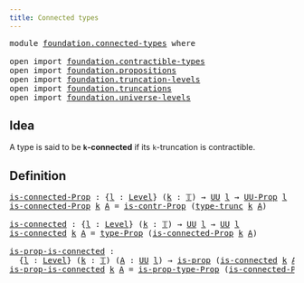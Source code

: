 ```yaml
---
title: Connected types
---
```


<pre class="Agda"><a id="41" class="Keyword">module</a> <a id="48" href="foundation.connected-types.html" class="Module">foundation.connected-types</a> <a id="75" class="Keyword">where</a>

<a id="82" class="Keyword">open</a> <a id="87" class="Keyword">import</a> <a id="94" href="foundation.contractible-types.html" class="Module">foundation.contractible-types</a>
<a id="124" class="Keyword">open</a> <a id="129" class="Keyword">import</a> <a id="136" href="foundation.propositions.html" class="Module">foundation.propositions</a>
<a id="160" class="Keyword">open</a> <a id="165" class="Keyword">import</a> <a id="172" href="foundation.truncation-levels.html" class="Module">foundation.truncation-levels</a>
<a id="201" class="Keyword">open</a> <a id="206" class="Keyword">import</a> <a id="213" href="foundation.truncations.html" class="Module">foundation.truncations</a>
<a id="236" class="Keyword">open</a> <a id="241" class="Keyword">import</a> <a id="248" href="foundation.universe-levels.html" class="Module">foundation.universe-levels</a>
</pre>
## Idea

A type is said to be **`k`-connected** if its `k`-truncation is contractible.

## Definition

<pre class="Agda"><a id="is-connected-Prop"></a><a id="391" href="foundation.connected-types.html#391" class="Function">is-connected-Prop</a> <a id="409" class="Symbol">:</a> <a id="411" class="Symbol">{</a><a id="412" href="foundation.connected-types.html#412" class="Bound">l</a> <a id="414" class="Symbol">:</a> <a id="416" href="Agda.Primitive.html#597" class="Postulate">Level</a><a id="421" class="Symbol">}</a> <a id="423" class="Symbol">(</a><a id="424" href="foundation.connected-types.html#424" class="Bound">k</a> <a id="426" class="Symbol">:</a> <a id="428" href="foundation-core.truncation-levels.html#395" class="Datatype">𝕋</a><a id="429" class="Symbol">)</a> <a id="431" class="Symbol">→</a> <a id="433" href="foundation-core.universe-levels.html#235" class="Primitive">UU</a> <a id="436" href="foundation.connected-types.html#412" class="Bound">l</a> <a id="438" class="Symbol">→</a> <a id="440" href="foundation-core.propositions.html#1393" class="Function">UU-Prop</a> <a id="448" href="foundation.connected-types.html#412" class="Bound">l</a>
<a id="450" href="foundation.connected-types.html#391" class="Function">is-connected-Prop</a> <a id="468" href="foundation.connected-types.html#468" class="Bound">k</a> <a id="470" href="foundation.connected-types.html#470" class="Bound">A</a> <a id="472" class="Symbol">=</a> <a id="474" href="foundation.contractible-types.html#1563" class="Function">is-contr-Prop</a> <a id="488" class="Symbol">(</a><a id="489" href="foundation.truncations.html#1298" class="Postulate">type-trunc</a> <a id="500" href="foundation.connected-types.html#468" class="Bound">k</a> <a id="502" href="foundation.connected-types.html#470" class="Bound">A</a><a id="503" class="Symbol">)</a>

<a id="is-connected"></a><a id="506" href="foundation.connected-types.html#506" class="Function">is-connected</a> <a id="519" class="Symbol">:</a> <a id="521" class="Symbol">{</a><a id="522" href="foundation.connected-types.html#522" class="Bound">l</a> <a id="524" class="Symbol">:</a> <a id="526" href="Agda.Primitive.html#597" class="Postulate">Level</a><a id="531" class="Symbol">}</a> <a id="533" class="Symbol">(</a><a id="534" href="foundation.connected-types.html#534" class="Bound">k</a> <a id="536" class="Symbol">:</a> <a id="538" href="foundation-core.truncation-levels.html#395" class="Datatype">𝕋</a><a id="539" class="Symbol">)</a> <a id="541" class="Symbol">→</a> <a id="543" href="foundation-core.universe-levels.html#235" class="Primitive">UU</a> <a id="546" href="foundation.connected-types.html#522" class="Bound">l</a> <a id="548" class="Symbol">→</a> <a id="550" href="foundation-core.universe-levels.html#235" class="Primitive">UU</a> <a id="553" href="foundation.connected-types.html#522" class="Bound">l</a>
<a id="555" href="foundation.connected-types.html#506" class="Function">is-connected</a> <a id="568" href="foundation.connected-types.html#568" class="Bound">k</a> <a id="570" href="foundation.connected-types.html#570" class="Bound">A</a> <a id="572" class="Symbol">=</a> <a id="574" href="foundation-core.propositions.html#1495" class="Function">type-Prop</a> <a id="584" class="Symbol">(</a><a id="585" href="foundation.connected-types.html#391" class="Function">is-connected-Prop</a> <a id="603" href="foundation.connected-types.html#568" class="Bound">k</a> <a id="605" href="foundation.connected-types.html#570" class="Bound">A</a><a id="606" class="Symbol">)</a>

<a id="is-prop-is-connected"></a><a id="609" href="foundation.connected-types.html#609" class="Function">is-prop-is-connected</a> <a id="630" class="Symbol">:</a>
  <a id="634" class="Symbol">{</a><a id="635" href="foundation.connected-types.html#635" class="Bound">l</a> <a id="637" class="Symbol">:</a> <a id="639" href="Agda.Primitive.html#597" class="Postulate">Level</a><a id="644" class="Symbol">}</a> <a id="646" class="Symbol">(</a><a id="647" href="foundation.connected-types.html#647" class="Bound">k</a> <a id="649" class="Symbol">:</a> <a id="651" href="foundation-core.truncation-levels.html#395" class="Datatype">𝕋</a><a id="652" class="Symbol">)</a> <a id="654" class="Symbol">(</a><a id="655" href="foundation.connected-types.html#655" class="Bound">A</a> <a id="657" class="Symbol">:</a> <a id="659" href="foundation-core.universe-levels.html#235" class="Primitive">UU</a> <a id="662" href="foundation.connected-types.html#635" class="Bound">l</a><a id="663" class="Symbol">)</a> <a id="665" class="Symbol">→</a> <a id="667" href="foundation-core.propositions.html#1309" class="Function">is-prop</a> <a id="675" class="Symbol">(</a><a id="676" href="foundation.connected-types.html#506" class="Function">is-connected</a> <a id="689" href="foundation.connected-types.html#647" class="Bound">k</a> <a id="691" href="foundation.connected-types.html#655" class="Bound">A</a><a id="692" class="Symbol">)</a>
<a id="694" href="foundation.connected-types.html#609" class="Function">is-prop-is-connected</a> <a id="715" href="foundation.connected-types.html#715" class="Bound">k</a> <a id="717" href="foundation.connected-types.html#717" class="Bound">A</a> <a id="719" class="Symbol">=</a> <a id="721" href="foundation-core.propositions.html#1562" class="Function">is-prop-type-Prop</a> <a id="739" class="Symbol">(</a><a id="740" href="foundation.connected-types.html#391" class="Function">is-connected-Prop</a> <a id="758" href="foundation.connected-types.html#715" class="Bound">k</a> <a id="760" href="foundation.connected-types.html#717" class="Bound">A</a><a id="761" class="Symbol">)</a>
</pre>